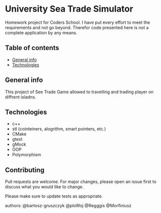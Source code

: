 # University Sea Trade Simulator

Homework project for Coders School.
I have put every effort to meet the requirements and not go beyond.
Therefor code presented here is not a complete application by any means.


## Table of contents
* [General info](#general-info)
* [Technologies](#technologies)

## General info
This project of See Trade Game allowed to travelling and trading player on diffrent isladns. 
## Technologies
* c++ 
* stl (cointeiners, alogrithm, smart pointers, etc.)
* CMake
* gtest
* gMock
* OOP
* Polymorphism

## Contributing
Pull requests are welcome. For major changes, please open an issue first to discuss what you would like to change.

Please make sure to update tests as appropriate.

authors: @bartosz-gruszczyk @ploWoj @Regggis @Morfiniusz
